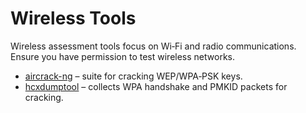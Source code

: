 # Wireless Tools

Wireless assessment tools focus on Wi‑Fi and radio communications.  Ensure you have permission to test wireless networks.

- [aircrack-ng](aircrack_ng.md) – suite for cracking WEP/WPA‑PSK keys.  
- [hcxdumptool](hcxdumptool.md) – collects WPA handshake and PMKID packets for cracking.
